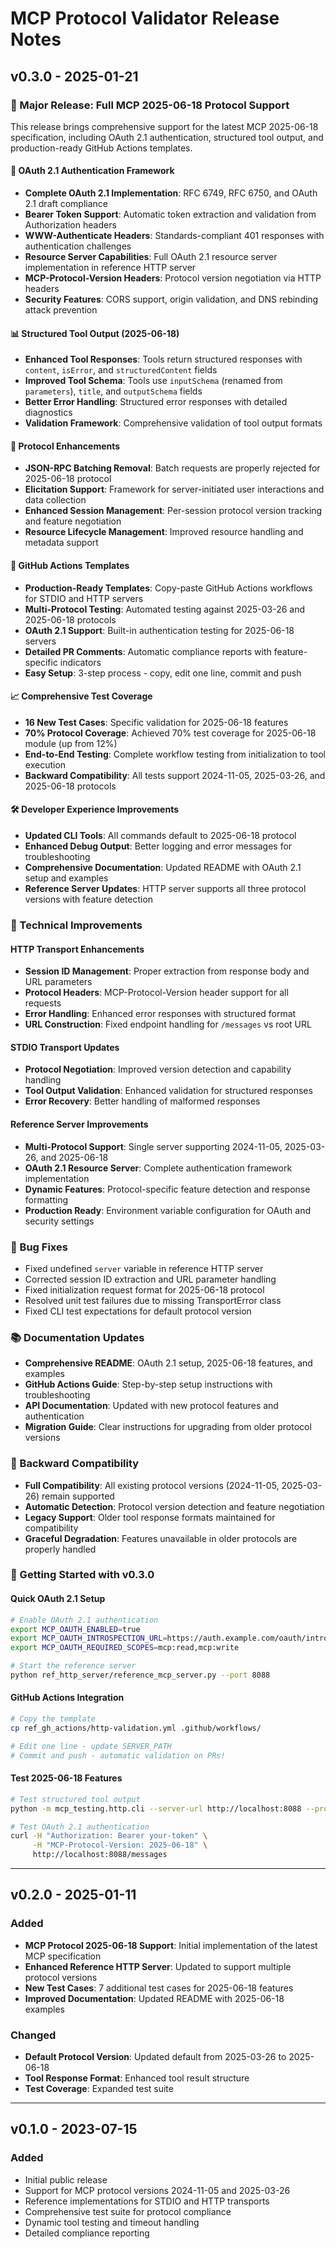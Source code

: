 # MCP Protocol Validator Release Notes

## v0.3.0 - 2025-01-21

### 🚀 Major Release: Full MCP 2025-06-18 Protocol Support

This release brings comprehensive support for the latest MCP 2025-06-18 specification, including OAuth 2.1 authentication, structured tool output, and production-ready GitHub Actions templates.

#### 🔐 OAuth 2.1 Authentication Framework
- **Complete OAuth 2.1 Implementation**: RFC 6749, RFC 6750, and OAuth 2.1 draft compliance
- **Bearer Token Support**: Automatic token extraction and validation from Authorization headers
- **WWW-Authenticate Headers**: Standards-compliant 401 responses with authentication challenges
- **Resource Server Capabilities**: Full OAuth 2.1 resource server implementation in reference HTTP server
- **MCP-Protocol-Version Headers**: Protocol version negotiation via HTTP headers
- **Security Features**: CORS support, origin validation, and DNS rebinding attack prevention

#### 📊 Structured Tool Output (2025-06-18)
- **Enhanced Tool Responses**: Tools return structured responses with `content`, `isError`, and `structuredContent` fields
- **Improved Tool Schema**: Tools use `inputSchema` (renamed from `parameters`), `title`, and `outputSchema` fields
- **Better Error Handling**: Structured error responses with detailed diagnostics
- **Validation Framework**: Comprehensive validation of tool output formats

#### 🔄 Protocol Enhancements
- **JSON-RPC Batching Removal**: Batch requests are properly rejected for 2025-06-18 protocol
- **Elicitation Support**: Framework for server-initiated user interactions and data collection
- **Enhanced Session Management**: Per-session protocol version tracking and feature negotiation
- **Resource Lifecycle Management**: Improved resource handling and metadata support

#### 🤖 GitHub Actions Templates
- **Production-Ready Templates**: Copy-paste GitHub Actions workflows for STDIO and HTTP servers
- **Multi-Protocol Testing**: Automated testing against 2025-03-26 and 2025-06-18 protocols
- **OAuth 2.1 Support**: Built-in authentication testing for 2025-06-18 servers
- **Detailed PR Comments**: Automatic compliance reports with feature-specific indicators
- **Easy Setup**: 3-step process - copy, edit one line, commit and push

#### 📈 Comprehensive Test Coverage
- **16 New Test Cases**: Specific validation for 2025-06-18 features
- **70% Protocol Coverage**: Achieved 70% test coverage for 2025-06-18 module (up from 12%)
- **End-to-End Testing**: Complete workflow testing from initialization to tool execution
- **Backward Compatibility**: All tests support 2024-11-05, 2025-03-26, and 2025-06-18 protocols

#### 🛠 Developer Experience Improvements
- **Updated CLI Tools**: All commands default to 2025-06-18 protocol
- **Enhanced Debug Output**: Better logging and error messages for troubleshooting
- **Comprehensive Documentation**: Updated README with OAuth 2.1 setup and examples
- **Reference Server Updates**: HTTP server supports all three protocol versions with feature detection

### 🔧 Technical Improvements

#### HTTP Transport Enhancements
- **Session ID Management**: Proper extraction from response body and URL parameters
- **Protocol Headers**: MCP-Protocol-Version header support for all requests
- **Error Handling**: Enhanced error responses with structured format
- **URL Construction**: Fixed endpoint handling for `/messages` vs root URL

#### STDIO Transport Updates
- **Protocol Negotiation**: Improved version detection and capability handling
- **Tool Output Validation**: Enhanced validation for structured responses
- **Error Recovery**: Better handling of malformed responses

#### Reference Server Improvements
- **Multi-Protocol Support**: Single server supporting 2024-11-05, 2025-03-26, and 2025-06-18
- **OAuth 2.1 Resource Server**: Complete authentication framework implementation
- **Dynamic Features**: Protocol-specific feature detection and response formatting
- **Production Ready**: Environment variable configuration for OAuth and security settings

### 🐛 Bug Fixes
- Fixed undefined `server` variable in reference HTTP server
- Corrected session ID extraction and URL parameter handling
- Fixed initialization request format for 2025-06-18 protocol
- Resolved unit test failures due to missing TransportError class
- Fixed CLI test expectations for default protocol version

### 📚 Documentation Updates
- **Comprehensive README**: OAuth 2.1 setup, 2025-06-18 features, and examples
- **GitHub Actions Guide**: Step-by-step setup instructions with troubleshooting
- **API Documentation**: Updated with new protocol features and authentication
- **Migration Guide**: Clear instructions for upgrading from older protocol versions

### 🔄 Backward Compatibility
- **Full Compatibility**: All existing protocol versions (2024-11-05, 2025-03-26) remain supported
- **Automatic Detection**: Protocol version detection and feature negotiation
- **Legacy Support**: Older tool response formats maintained for compatibility
- **Graceful Degradation**: Features unavailable in older protocols are properly handled

### 🚀 Getting Started with v0.3.0

#### Quick OAuth 2.1 Setup
```bash
# Enable OAuth 2.1 authentication
export MCP_OAUTH_ENABLED=true
export MCP_OAUTH_INTROSPECTION_URL=https://auth.example.com/oauth/introspect
export MCP_OAUTH_REQUIRED_SCOPES=mcp:read,mcp:write

# Start the reference server
python ref_http_server/reference_mcp_server.py --port 8088
```

#### GitHub Actions Integration
```bash
# Copy the template
cp ref_gh_actions/http-validation.yml .github/workflows/

# Edit one line - update SERVER_PATH
# Commit and push - automatic validation on PRs!
```

#### Test 2025-06-18 Features
```bash
# Test structured tool output
python -m mcp_testing.http.cli --server-url http://localhost:8088 --protocol-version 2025-06-18

# Test OAuth 2.1 authentication
curl -H "Authorization: Bearer your-token" \
     -H "MCP-Protocol-Version: 2025-06-18" \
     http://localhost:8088/messages
```

---

## v0.2.0 - 2025-01-11

### Added
- **MCP Protocol 2025-06-18 Support**: Initial implementation of the latest MCP specification
- **Enhanced Reference HTTP Server**: Updated to support multiple protocol versions
- **New Test Cases**: 7 additional test cases for 2025-06-18 features
- **Improved Documentation**: Updated README with 2025-06-18 examples

### Changed
- **Default Protocol Version**: Updated default from 2025-03-26 to 2025-06-18
- **Tool Response Format**: Enhanced tool result structure
- **Test Coverage**: Expanded test suite

---

## v0.1.0 - 2023-07-15

### Added
- Initial public release
- Support for MCP protocol versions 2024-11-05 and 2025-03-26
- Reference implementations for STDIO and HTTP transports
- Comprehensive test suite for protocol compliance
- Dynamic tool testing and timeout handling
- Detailed compliance reporting 